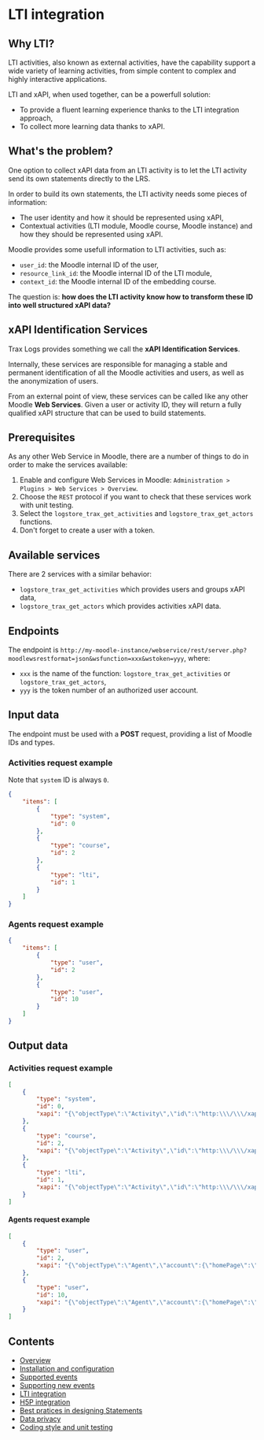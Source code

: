 # LTI integration


## Why LTI?

LTI activities, also known as external activities, have the capability support a wide variety of learning activities,
from simple content to complex and highly interactive applications.

LTI and xAPI, when used together, can be a powerfull solution:
- To provide a fluent learning experience thanks to the LTI integration approach,
- To collect more learning data thanks to xAPI.


## What's the problem?

One option to collect xAPI data from an LTI activity is to let the LTI activity send its own statements directly to the LRS.

In order to build its own statements, the LTI activity needs some pieces of information:

- The user identity and how it should be represented using xAPI,
- Contextual activities (LTI module, Moodle course, Moodle instance) and how they should be represented using xAPI.

Moodle provides some usefull information to LTI activities, such as:

- `user_id`: the Moodle internal ID of the user,
- `resource_link_id`: the Moodle internal ID of the LTI module,
- `context_id`: the Moodle internal ID of the embedding course.

The question is: **how does the LTI activity know how to transform these ID into well structured xAPI data?**


## xAPI Identification Services

Trax Logs provides something we call the **xAPI Identification Services**.

Internally, these services are responsible for managing a stable and permanent identification of all the Moodle activities and users, as well as the anonymization of users.

From an external point of view, these services can be called like any other Moodle **Web Services**. Given a user or activity ID, they will return a fully qualified xAPI structure that can be used to build statements.


## Prerequisites

As any other Web Service in Moodle, there are a number of things to do in order to make the services available:

1. Enable and configure Web Services in Moodle: `Administration > Plugins > Web Services > Overview`.
2. Choose the `REST` protocol if you want to check that these services work with unit testing.
3. Select the `logstore_trax_get_activities` and `logstore_trax_get_actors` functions.
4. Don't forget to create a user with a token.


## Available services

There are 2 services with a similar behavior: 
- `logstore_trax_get_activities` which provides users and groups xAPI data,
- `logstore_trax_get_actors` which provides activities xAPI data.


## Endpoints

The endpoint is `http://my-moodle-instance/webservice/rest/server.php?moodlewsrestformat=json&wsfunction=xxx&wstoken=yyy`, where:

- `xxx` is the name of the function: `logstore_trax_get_activities` or `logstore_trax_get_actors`,
- `yyy` is the token number of an authorized user account.


## Input data

The endpoint must be used with a **POST** request, providing a list of Moodle IDs and types.

### Activities request example

Note that `system` ID is always `0`. 

```json
{
    "items": [
        {
            "type": "system",
            "id": 0
        },
        {
            "type": "course",
            "id": 2
        },
        {
            "type": "lti",
            "id": 1
        }
    ]
}
```

### Agents request example

```json
{
    "items": [
        {
            "type": "user",
            "id": 2
        },
        {
            "type": "user",
            "id": 10
        }
    ]
}
```


## Output data

### Activities request example

```json
[
    {
        "type": "system",
        "id": 0,
        "xapi": "{\"objectType\":\"Activity\",\"id\":\"http:\\\/\\\/xapi.moodle.test\\\/xapi\\\/activities\\\/system\",\"definition\":{\"type\":\"http:\\\/\\\/vocab.xapi.fr\\\/activities\\\/system\"}}"
    },
    {
        "type": "course",
        "id": 2,
        "xapi": "{\"objectType\":\"Activity\",\"id\":\"http:\\\/\\\/xapi.moodle.test\\\/xapi\\\/activities\\\/course\\\/8acfd7a3-2490-40c8-9b61-ec65d518f7da\",\"definition\":{\"type\":\"http:\\\/\\\/vocab.xapi.fr\\\/activities\\\/course\"}}"
    },
    {
        "type": "lti",
        "id": 1,
        "xapi": "{\"objectType\":\"Activity\",\"id\":\"http:\\\/\\\/xapi.moodle.test\\\/xapi\\\/activities\\\/lti\\\/e403e7ee-4cdd-4d25-b7d9-5de3569a1cc2\",\"definition\":{\"type\":\"http:\\\/\\\/vocab.xapi.fr\\\/activities\\\/external-activity\"}}"
    }
]
```

#### Agents request example

```json
[
    {
        "type": "user",
        "id": 2,
        "xapi": "{\"objectType\":\"Agent\",\"account\":{\"homePage\":\"http:\\\/\\\/xapi.moodle.test\",\"name\":\"23a5bb2e-80c5-464a-8472-632261df912d\"}}"
    },
    {
        "type": "user",
        "id": 10,
        "xapi": "{\"objectType\":\"Agent\",\"account\":{\"homePage\":\"http:\\\/\\\/xapi.moodle.test\",\"name\":\"564642e-80c5-464a-8472-632264564564\"}}"
    }
]
```


## Contents

* [Overview](../README.md)
* [Installation and configuration](install.md)
* [Supported events](events.md)
* [Supporting new events](extend.md)
* [LTI integration](lti.md)
* [H5P integration](h5p.md)
* [Best pratices in designing Statements](best-practices.md)
* [Data privacy](privacy.md)
* [Coding style and unit testing](test.md)
